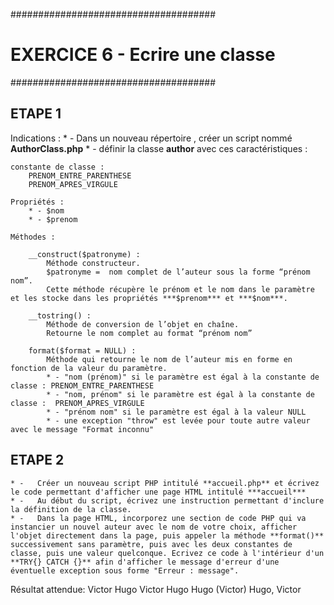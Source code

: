 #####################################
#   EXERCICE 6 - Ecrire une classe  #
#####################################

## ETAPE 1
 
Indications :
    * - Dans un nouveau répertoire , créer un script nommé **AuthorClass.php**
    * - définir la classe  **author** avec ces caractéristiques :
 
    constante de classe :  
        PRENOM_ENTRE_PARENTHESE
        PRENOM_APRES_VIRGULE
 
    Propriétés :
        * - $nom
        * - $prenom
   
    Méthodes :  
       
        __construct($patronyme) :
            Méthode constructeur.
            $patronyme =  nom complet de l’auteur sous la forme “prénom nom”.
            Cette méthode récupère le prénom et le nom dans le paramètre et les stocke dans les propriétés ***$prenom*** et ***$nom***.
       
        __tostring() :
            Méthode de conversion de l’objet en chaîne.
            Retourne le nom complet au format “prénom nom”
 
        format($format = NULL) :
            Méthode qui retourne le nom de l’auteur mis en forme en fonction de la valeur du paramètre.
            * - "nom (prénom)" si le paramètre est égal à la constante de classe : PRENOM_ENTRE_PARENTHESE
            * - "nom, prénom" si le paramètre est égal à la constante de classe :  PRENOM_APRES_VIRGULE
            * - "prénom nom" si le paramètre est égal à la valeur NULL
            * - une exception "throw" est levée pour toute autre valeur avec le message "Format inconnu"
 
## ETAPE 2
   
    * -   Créer un nouveau script PHP intitulé **accueil.php** et écrivez le code permettant d'afficher une page HTML intitulé ***accueil***
    * -   Au début du script, écrivez une instruction permettant d'inclure la définition de la classe.
    * -   Dans la page HTML, incorporez une section de code PHP qui va instancier un nouvel auteur avec le nom de votre choix, afficher l'objet directement dans la page, puis appeler la méthode **format()** successivement sans paramètre, puis avec les deux constantes de classe, puis une valeur quelconque. Ecrivez ce code à l'intérieur d'un **TRY{} CATCH {}** afin d'afficher le message d'erreur d'une éventuelle exception sous forme "Erreur : message".
 
Résultat attendue:
    Victor Hugo
    Victor Hugo
    Hugo (Victor)
    Hugo, Victor
 

